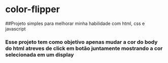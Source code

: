 # color-flipper

##Projeto simples para melhorar minha habilidade com html, css e javascript

### Esse projeto tem como objetivo apenas mudar a cor do body do html atreves de click em botão juntamente mostrando a cor selecionada em um display
